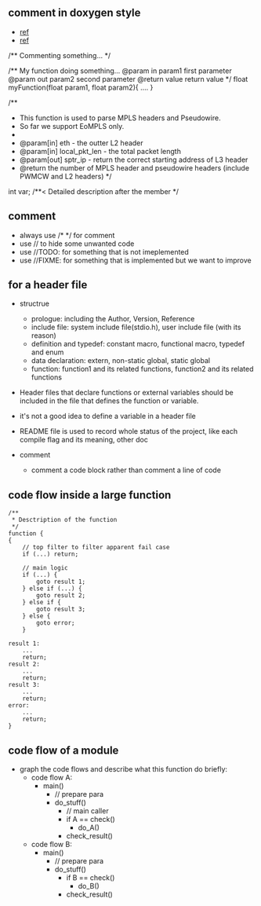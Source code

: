 ## comment in doxygen style
* [ref](https://flcwiki.desy.de/How%20to%20document%20your%20code%20using%20doxygen)
* [ref](https://www.cs.cmu.edu/~410/doc/doxygen.html)

/**
  Commenting something...
*/


/** My function doing something...
    @param in param1 first parameter
    @param out param2 second parameter
    @return value return value
*/
float myFunction(float param1, float param2){
....
}


/**
 * This function is used to parse MPLS headers and Pseudowire.
 * So far we support EoMPLS only.
 *
 * @param[in] eth           - the outter L2 header
 * @param[in] local_pkt_len - the total packet length
 * @param[out] sptr_ip      - return the correct starting address of L3 header
 * @return the number of MPLS header and pseudowire headers (include PWMCW and L2 headers)
 */

int var; /**< Detailed description after the member */

## comment
* always use /* */ for comment
* use // to hide some unwanted code
* use //TODO: for something that is not imeplemented
* use //FIXME: for something that is implemented but we want to improve

## for a header file
* structrue
	* prologue: including the Author, Version, Reference
	* include file: system include file(stdio.h), user include file (with its reason)
	* definition and typedef: constant macro, functional macro, typedef and enum
	* data declaration: extern, non-static global, static global
	* function: function1 and its related functions, function2 and its related functions

* Header files that declare functions or external variables should be included in the file that defines the function or variable.
* it's not a good idea to define a variable in a header file
* README file is used to record whole status of the project, like each compile flag and its meaning, other doc
* comment
  	* comment a code block rather than comment a line of code

## code flow inside a large function
```
/**
 * Desctription of the function
 */
function {
{
    // top filter to filter apparent fail case
    if (...) return;

    // main logic
	if (...) {
		goto result 1;
	} else if (...) {
		goto result 2;
	} else if {
		goto result 3;
	} else {
        goto error;
    }

result 1:
	...
	return;
result 2:
	...
	return;
result 3:
	...
	return;
error:
    ...
    return;
}
```

## code flow of a module
* graph the code flows and describe what this function do briefly:
    * code flow A:
        * main()
            * // prepare para
            * do_stuff()
                * // main caller
                * if A == check()
                    * do_A()
                * check_result()
    * code flow B:
        * main()
            * // prepare para
            * do_stuff()
                * if B == check()
                    * do_B()
                * check_result()
